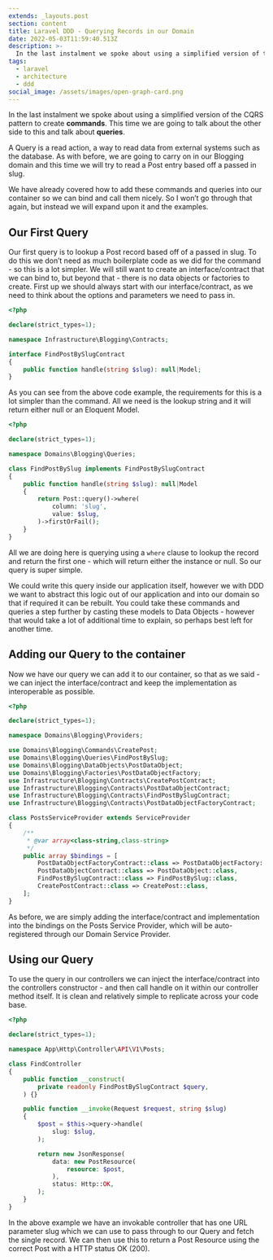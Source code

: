 ```yaml
---
extends: _layouts.post
section: content
title: Laravel DDD - Querying Records in our Domain
date: 2022-05-03T11:59:40.513Z
description: >-
  In the last instalment we spoke about using a simplified version of the CQRS pattern to create commands. This time we are going to talk about the other side to this and talk about queries.
tags:
  - laravel
  - architecture
  - ddd
social_image: /assets/images/open-graph-card.png
---
```

In the last instalment we spoke about using a simplified version of the CQRS pattern to create **commands**. This time we are going to talk about the other side to this and talk about **queries**.

A Query is a read action, a way to read data from external systems such as the database. As with before, we are going to carry on in our Blogging domain and this time we will try to read a Post entry based off a passed in slug.

We have already covered how to add these commands and queries into our container so we can bind and call them nicely. So I won’t go through that again, but instead we will expand upon it and the examples.

## Our First Query

Our first query is to lookup a Post record based off of a passed in slug. To do this we don’t need as much boilerplate code as we did for the command - so this is a lot simpler. We will still want to create an interface/contract that we can bind to, but beyond that - there is no data objects or factories to create. First up we should always start with our interface/contract, as we need to think about the options and parameters we need to pass in.

```php
<?php

declare(strict_types=1);

namespace Infrastructure\Blogging\Contracts;

interface FindPostBySlugContract
{
    public function handle(string $slug): null|Model;
}
```

As you can see from the above code example, the requirements for this is a lot simpler than the command. All we need is the lookup string and it will return either null or an Eloquent Model.

```php
<?php

declare(strict_types=1);

namespace Domains\Blogging\Queries;

class FindPostBySlug implements FindPostBySlugContract
{
    public function handle(string $slug): null|Model
    {
        return Post::query()->where(
            column: 'slug',
            value: $slug,
        )->firstOrFail();
    }
}
```

All we are doing here is querying using a `where` clause to lookup the record and return the first one - which will return either the instance or null. So our query is super simple.

We could write this query inside our application itself, however we with DDD we want to abstract this logic out of our application and into our domain so that if required it can be rebuilt. You could take these commands and queries a step further by casting these models to Data Objects - however that would take a lot of additional time to explain, so perhaps best left for another time.

## Adding our Query to the container

Now we have our query we can add it to our container, so that as we said - we can inject the interface/contract and keep the implementation as interoperable as possible.

```php
<?php

declare(strict_types=1);

namespace Domains\Blogging\Providers;

use Domains\Blogging\Commands\CreatePost;
use Domains\Blogging\Queries\FindPostBySlug;
use Domains\Blogging\DataObjects\PostDataObject;
use Domains\Blogging\Factories\PostDataObjectFactory;
use Infrastructure\Blogging\Contracts\CreatePostContract;
use Infrastructure\Blogging\Contracts\PostDataObjectContract;
use Infrastructure\Blogging\Contracts\FindPostBySlugContract;
use Infrastructure\Blogging\Contracts\PostDataObjectFactoryContract;

class PostsServiceProvider extends ServiceProvider
{
    /**
     * @var array<class-string,class-string>
     */
    public array $bindings = [
        PostDataObjectFactoryContract::class => PostDataObjectFactory::class,
        PostDataObjectContract::class => PostDataObject::class,
        FindPostBySlugContract::class => FindPostBySlug::class,
        CreatePostContract::class => CreatePost::class,
    ];
}
```

As before, we are simply adding the interface/contract and implementation into the bindings on the Posts Service Provider, which will be auto-registered through our Domain Service Provider.

## Using our Query

To use the query in our controllers we can inject the interface/contract into the controllers constructor - and then call handle on it within our controller method itself. It is clean and relatively simple to replicate across your code base.

```php
<?php

declare(strict_types=1);

namespace App\Http\Controller\API\V1\Posts;

class FindController
{
    public function __construct(
        private readonly FindPostBySlugContract $query,
    ) {}

    public function __invoke(Request $request, string $slug)
    {
        $post = $this->query->handle(
            slug: $slug,
        );

        return new JsonResponse(
            data: new PostResource(
                resource: $post,
            ),
            status: Http::OK,
        );
    }
}
```

In the above example we have an invokable controller that has one URL parameter slug which we can use to pass through to our Query and fetch the single record. We can then use this to return a Post Resource using the correct Post with a HTTP status OK (200).
